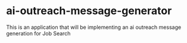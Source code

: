 # ai-outreach-message-generator
This is an application that will be implementing an ai outreach message generation for Job Search
